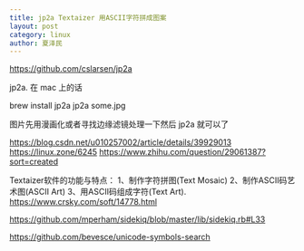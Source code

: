 ```yaml
---
title: jp2a Textaizer 用ASCII字符拼成图案
layout: post
category: linux
author: 夏泽民
---
```

https://github.com/cslarsen/jp2a

jp2a. 在 mac 上的话

brew install jp2a
jp2a some.jpg

图片先用漫画化或者寻找边缘滤镜处理一下然后 jp2a 就可以了


https://blog.csdn.net/u010257002/article/details/39929013
https://linux.zone/6245
https://www.zhihu.com/question/29061387?sort=created


Textaizer软件的功能与特点：
1、制作字符拼图(Text Mosaic)
2、制作ASCII码艺术图(ASCII Art)
3、用ASCII码组成字符(Text Art).
https://www.crsky.com/soft/14778.html

https://github.com/mperham/sidekiq/blob/master/lib/sidekiq.rb#L33

https://github.com/bevesce/unicode-symbols-search
<!-- more -->
